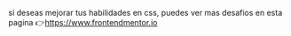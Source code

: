 si deseas mejorar tus habilidades en css, puedes ver mas desafios en esta pagina 👉https://www.frontendmentor.io
